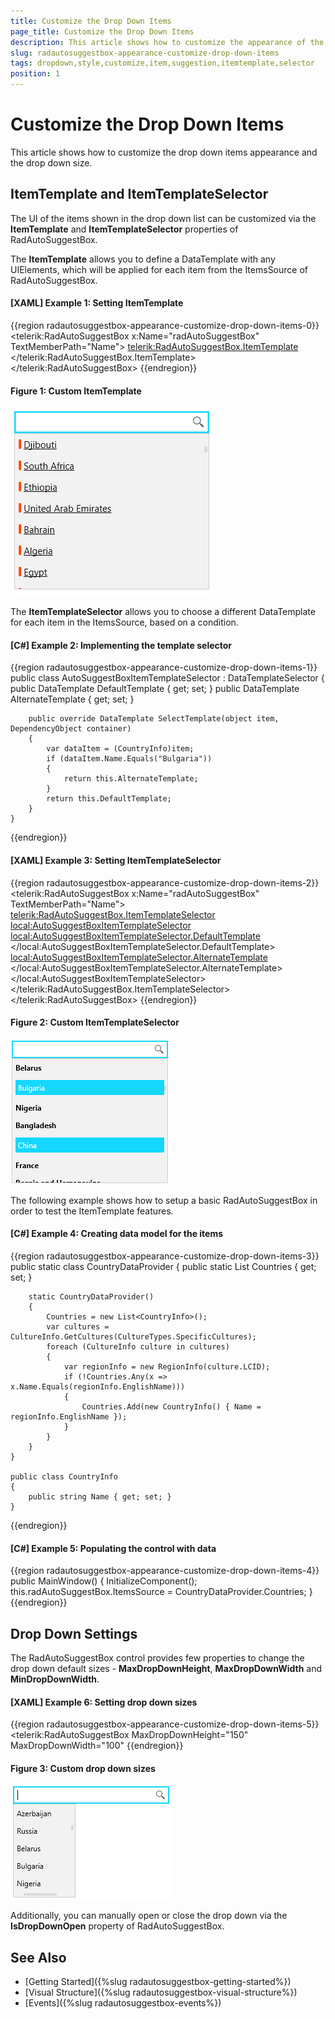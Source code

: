 ```yaml
---
title: Customize the Drop Down Items
page_title: Customize the Drop Down Items
description: This article shows how to customize the appearance of the drop down and the items of RadAutoSuggestBox.
slug: radautosuggestbox-appearance-customize-drop-down-items
tags: dropdown,style,customize,item,suggestion,itemtemplate,selector
position: 1
---
```


# Customize the Drop Down Items

This article shows how to customize the drop down items appearance and the drop down size.

## ItemTemplate and ItemTemplateSelector

The UI of the items shown in the drop down list can be customized via the __ItemTemplate__ and __ItemTemplateSelector__ properties of RadAutoSuggestBox.

The __ItemTemplate__ allows you to define a DataTemplate with any UIElements, which will be applied for each item from the ItemsSource of RadAutoSuggestBox.

#### __[XAML] Example 1: Setting ItemTemplate__
{{region radautosuggestbox-appearance-customize-drop-down-items-0}}
	<telerik:RadAutoSuggestBox x:Name="radAutoSuggestBox"
							   TextMemberPath="Name">
		<telerik:RadAutoSuggestBox.ItemTemplate>
			<DataTemplate>
				<StackPanel Orientation="Horizontal">
					<Rectangle Fill="OrangeRed" Width="3" Height="12"/>
					<TextBlock Text="{Binding Name}" Margin="3 0 0 0" TextDecorations="Underline" />
				</StackPanel>
			</DataTemplate>
		</telerik:RadAutoSuggestBox.ItemTemplate>
	</telerik:RadAutoSuggestBox>
{{endregion}}

#### Figure 1: Custom ItemTemplate
![](images/radautosuggestbox-appearance-customize-drop-down-items-0.png)

The __ItemTemplateSelector__ allows you to choose a different DataTemplate for each item in the ItemsSource, based on a condition. 

#### __[C#] Example 2: Implementing the template selector__
{{region radautosuggestbox-appearance-customize-drop-down-items-1}}
	public class AutoSuggestBoxItemTemplateSelector : DataTemplateSelector
    {
        public DataTemplate DefaultTemplate { get; set; }
        public DataTemplate AlternateTemplate { get; set; }
		
        public override DataTemplate SelectTemplate(object item, DependencyObject container)
        {
            var dataItem = (CountryInfo)item;
            if (dataItem.Name.Equals("Bulgaria"))
            {
                return this.AlternateTemplate;
            }
            return this.DefaultTemplate;
        }
    }
{{endregion}}

#### __[XAML] Example 3: Setting ItemTemplateSelector__
{{region radautosuggestbox-appearance-customize-drop-down-items-2}}
	<telerik:RadAutoSuggestBox x:Name="radAutoSuggestBox" TextMemberPath="Name">
		<telerik:RadAutoSuggestBox.ItemTemplateSelector>
			<local:AutoSuggestBoxItemTemplateSelector>
				<local:AutoSuggestBoxItemTemplateSelector.DefaultTemplate>
					<DataTemplate>                            
						<TextBlock Text="{Binding Name}" FontWeight="Bold" />
					</DataTemplate>
				</local:AutoSuggestBoxItemTemplateSelector.DefaultTemplate>
				<local:AutoSuggestBoxItemTemplateSelector.AlternateTemplate>
					<DataTemplate>
						<Border Background="#15D7FF" Padding="4">
							<TextBlock Text="{Binding Name}" Foreground="White" />
						</Border>
					</DataTemplate>
				</local:AutoSuggestBoxItemTemplateSelector.AlternateTemplate>
			</local:AutoSuggestBoxItemTemplateSelector>		   
		</telerik:RadAutoSuggestBox.ItemTemplateSelector>
	</telerik:RadAutoSuggestBox>
{{endregion}}

#### Figure 2: Custom ItemTemplateSelector
![](images/radautosuggestbox-appearance-customize-drop-down-items-1.png)

The following example shows how to setup a basic RadAutoSuggestBox in order to test the ItemTemplate features.

#### __[C#] Example 4: Creating data model for the items__
{{region radautosuggestbox-appearance-customize-drop-down-items-3}}
	public static class CountryDataProvider
    {
        public static List<CountryInfo> Countries { get; set; }

        static CountryDataProvider()
        {
            Countries = new List<CountryInfo>();
            var cultures = CultureInfo.GetCultures(CultureTypes.SpecificCultures);
            foreach (CultureInfo culture in cultures)
            {
                var regionInfo = new RegionInfo(culture.LCID);
                if (!Countries.Any(x => x.Name.Equals(regionInfo.EnglishName)))
                {
                    Countries.Add(new CountryInfo() { Name = regionInfo.EnglishName });
                }
            }
        }
    }

    public class CountryInfo
    {
        public string Name { get; set; }
    }
{{endregion}}

#### __[C#] Example 5: Populating the control with data__
{{region radautosuggestbox-appearance-customize-drop-down-items-4}}
	public MainWindow()
	{
		InitializeComponent();
		this.radAutoSuggestBox.ItemsSource = CountryDataProvider.Countries;
	}
{{endregion}}

## Drop Down Settings

The RadAutoSuggestBox control provides few properties to change the drop down default sizes - __MaxDropDownHeight__, __MaxDropDownWidth__ and __MinDropDownWidth__.

#### __[XAML] Example 6: Setting drop down sizes__
{{region radautosuggestbox-appearance-customize-drop-down-items-5}}
	<telerik:RadAutoSuggestBox MaxDropDownHeight="150" MaxDropDownWidth="100"
{{endregion}}

#### Figure 3: Custom drop down sizes
![](images/radautosuggestbox-appearance-customize-drop-down-items-2.png)

Additionally, you can manually open or close the drop down via the __IsDropDownOpen__ property of RadAutoSuggestBox.

## See Also  
 * [Getting Started]({%slug radautosuggestbox-getting-started%}) 
 * [Visual Structure]({%slug radautosuggestbox-visual-structure%})
 * [Events]({%slug radautosuggestbox-events%})
